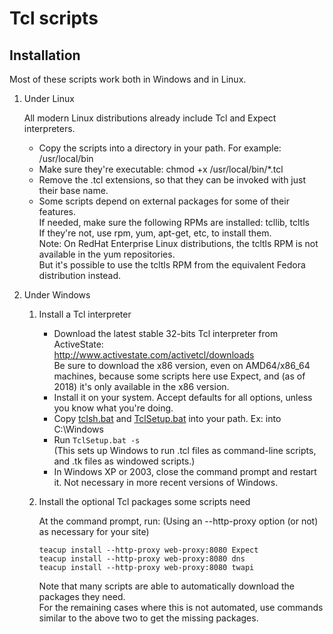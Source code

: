Tcl scripts
===========

Installation
------------

Most of these scripts work both in Windows and in Linux. 

1. Under Linux  

    All modern Linux distributions already include Tcl and Expect interpreters.

    - Copy the scripts into a directory in your path. For example: /usr/local/bin
    - Make sure they're executable: chmod +x /usr/local/bin/*.tcl
    - Remove the .tcl extensions, so that they can be invoked with just their base name.
    - Some scripts depend on external packages for some of their features.  
      If needed, make sure the following RPMs are installed: tcllib, tcltls  
      If they're not, use rpm, yum, apt-get, etc, to install them.  
      Note: On RedHat Enterprise Linux distributions, the tcltls RPM is not available in the yum repositories.  
            But it's possible to use the tcltls RPM from the equivalent Fedora distribution instead.

2. Under Windows

    1. Install a Tcl interpreter

        - Download the latest stable 32-bits Tcl interpreter from ActiveState:  
          http://www.activestate.com/activetcl/downloads  
          Be sure to download the x86 version, even on AMD64/x86_64 machines, because some scripts here use Expect,
          and (as of 2018) it's only available in the x86 version.
        - Install it on your system. Accept defaults for all options, unless you know what you're doing.
        - Copy [tclsh.bat](tclsh.bat) and [TclSetup.bat](TclSetup.bat) into your path. Ex: into C:\Windows
        - Run `TclSetup.bat -s`  
          (This sets up Windows to run .tcl files as command-line scripts, and .tk files as windowed scripts.)
        - In Windows XP or 2003, close the command prompt and restart it. Not necessary in more recent versions of Windows.

    2. Install the optional Tcl packages some scripts need  

        At the command prompt, run: (Using an --http-proxy option (or not) as necessary for your site)

        ```
        teacup install --http-proxy web-proxy:8080 Expect
        teacup install --http-proxy web-proxy:8080 dns
        teacup install --http-proxy web-proxy:8080 twapi
        ```  

        Note that many scripts are able to automatically download the packages they need.  
        For the remaining cases where this is not automated, use commands similar to the above two to get the missing packages.

